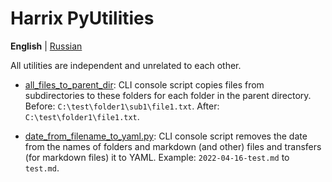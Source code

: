 # Harrix PyUtilities

**English** | [Russian](https://github.com/Harrix/harrix-pyutilities/blob/main/README.ru.md)

All utilities are independent and unrelated to each other.

- [all_files_to_parent_dir](https://github.com/Harrix/harrix-pyutilities/blob/main/src/all_files_to_parent_dir.py): CLI console script copies files from subdirectories to these folders for each folder in the parent directory. Before: `C:\test\folder1\sub1\file1.txt`. After: `C:\test\folder1\file1.txt`.

- [date_from_filename_to_yaml.py](https://github.com/Harrix/harrix-pyutilities/blob/main/src/date_from_filename_to_yaml.py): CLI console script removes the date from the names of folders and markdown (and other) files and transfers (for markdown files) it to YAML. Example: `2022-04-16-test.md` to `test.md`.
